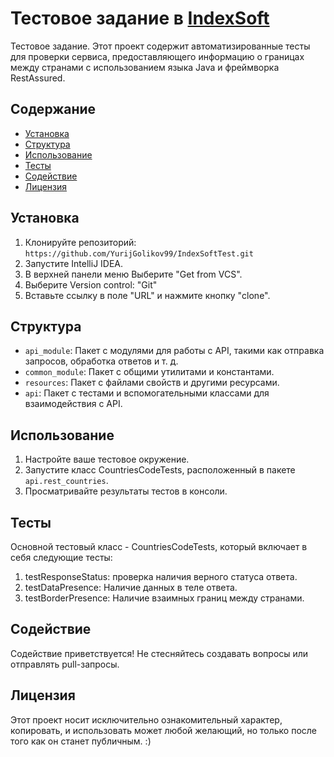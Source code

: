 # Тестовое задание в [IndexSoft][IndexSoft.by]
Тестовое задание. Этот проект содержит автоматизированные тесты для проверки сервиса, предоставляющего информацию о границах между странами с использованием языка Java и фреймворка RestAssured.

## Содержание
- [Установкa](#установка)
- [Структура](#структура)
- [Использование](#использование)
- [Тесты](#тесты)
- [Содействие](#содействие)
- [Лицензия](#лицензия)


## Установка
1. Клонируйте репозиторий: `https://github.com/YurijGolikov99/IndexSoftTest.git`
2. Запустите IntelliJ IDEA.
3. В верхней панели меню Выберите "Get from VCS".
4. Выберите Version control: "Git"
5. Вставьте ссылку в поле "URL" и нажмите кнопку "clone".


## Структура

- `api_module`: Пакет с модулями для работы с API, такими как отправка запросов, обработка ответов и т. д.
- `common_module`: Пакет с общими утилитами и константами.
- `resources`: Пакет с файлами свойств и другими ресурсами.
- `api`: Пакет с тестами и вспомогательными классами для взаимодействия с API.

## Использование
1. Настройте ваше тестовое окружение.
2. Запустите класс CountriesCodeTests, расположенный в пакете `api.rest_countries`.
3. Просматривайте результаты тестов в консоли.

## Тесты
Основной тестовый класс - CountriesCodeTests, который включает в себя следующие тесты:
1. testResponseStatus: проверка наличия верного статуса ответа.
2. testDataPresence: Наличие данных в теле ответа.
3. testBorderPresence: Наличие взаимных границ между странами.

## Содействие
Содействие приветствуется! Не стесняйтесь создавать вопросы или отправлять pull-запросы.


## Лицензия
Этот проект носит исключительно ознакомительный характер, копировать, и использовать может любой желающий, но только после того как он станет публичным. :)


[IndexSoft.by]:https://www.intexsoft.by
